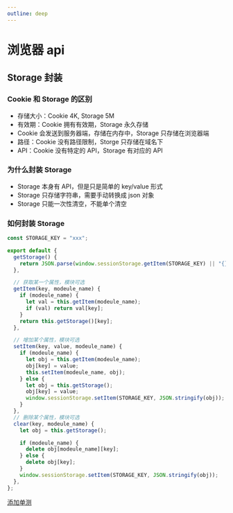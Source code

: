```yaml
---
outline: deep
---
```


# 浏览器 api

## Storage 封装

### Cookie 和 Storage 的区别

- 存储大小：Cookie 4K, Storage 5M
- 有效期：Cookie 拥有有效期，Storage 永久存储
- Cookie 会发送到服务器端，存储在内存中，Storage 只存储在浏览器端
- 路径：Cookie 没有路径限制，Storge 只存储在域名下
- API：Cookie 没有特定的 API，Storage 有对应的 API

### 为什么封装 Storage

- Storage 本身有 API，但是只是简单的 key/value 形式
- Storage 只存储字符串，需要手动转换成 json 对象
- Storage 只能一次性清空，不能单个清空

### 如何封装 Storage

```js
const STORAGE_KEY = "xxx";

export default {
  getStorage() {
    return JSON.parse(window.sessionStorage.getItem(STORAGE_KEY) || "{}");
  },

  // 获取某一个属性，模块可选
  getItem(key, modeule_name) {
    if (modeule_name) {
      let val = this.getItem(modeule_name);
      if (val) return val[key];
    }
    return this.getStorage()[key];
  },

  // 增加某个属性，模块可选
  setItem(key, value, modeule_name) {
    if (modeule_name) {
      let obj = this.getItem(modeule_name);
      obj[key] = value;
      this.setItem(modeule_name, obj);
    } else {
      let obj = this.getStorage();
      obj[key] = value;
      window.sessionStorage.setItem(STORAGE_KEY, JSON.stringify(obj));
    }
  },
  // 删除某个属性，模块可选
  clear(key, modeule_name) {
    let obj = this.getStorage();

    if (modeule_name) {
      delete obj[modeule_name][key];
    } else {
      delete obj[key];
    }
    window.sessionStorage.setItem(STORAGE_KEY, JSON.stringify(obj));
  },
};
```

[添加单测](https://github.com/Awu1227/mi-mall/blob/main/src/storage/index.spec.js)
